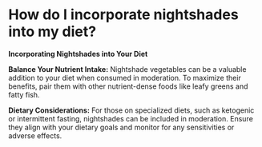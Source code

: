 # How do I incorporate nightshades into my diet?

**Incorporating Nightshades into Your Diet**

**Balance Your Nutrient Intake:** Nightshade vegetables can be a valuable addition to your diet when consumed in moderation. To maximize their benefits, pair them with other nutrient-dense foods like leafy greens and fatty fish.

**Dietary Considerations:** For those on specialized diets, such as ketogenic or intermittent fasting, nightshades can be included in moderation. Ensure they align with your dietary goals and monitor for any sensitivities or adverse effects.